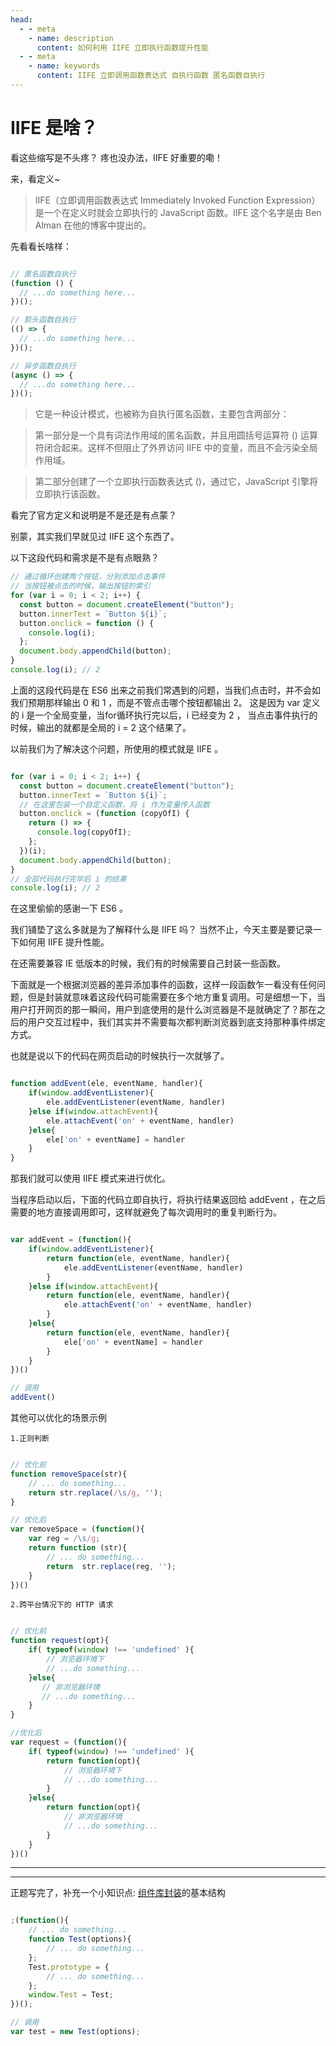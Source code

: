 ```yaml
---
head:
  - - meta
    - name: description
      content: 如何利用 IIFE 立即执行函数提升性能
  - - meta
    - name: keywords
      content: IIFE 立即调用函数表达式 自执行函数 匿名函数自执行 
---
```


# IIFE 是啥？

看这些缩写是不头疼？ 疼也没办法，IIFE 好重要的嘞！

来，看定义~

> IIFE（立即调用函数表达式 Immediately Invoked Function Expression）是一个在定义时就会立即执行的 JavaScript 函数。IIFE 这个名字是由 Ben Alman 在他的博客中提出的。

先看看长啥样：

```js

// 匿名函数自执行
(function () {
  // ...do something here...
})();

// 箭头函数自执行
(() => {
  // ...do something here...
})();

// 异步函数自执行
(async () => {
  // ...do something here...
})();

```

>它是一种设计模式，也被称为自执行匿名函数，主要包含两部分：

>第一部分是一个具有词法作用域的匿名函数，并且用圆括号运算符 () 运算符闭合起来。这样不但阻止了外界访问 IIFE 中的变量，而且不会污染全局作用域。

>第二部分创建了一个立即执行函数表达式 ()，通过它，JavaScript 引擎将立即执行该函数。

看完了官方定义和说明是不是还是有点蒙？

别蒙，其实我们早就见过 IIFE 这个东西了。

以下这段代码和需求是不是有点眼熟？

```js
// 通过循环创建两个按钮，分别添加点击事件
// 当按钮被点击的时候，输出按钮的索引
for (var i = 0; i < 2; i++) {
  const button = document.createElement("button");
  button.innerText = `Button ${i}`;
  button.onclick = function () {
    console.log(i);
  };
  document.body.appendChild(button);
}
console.log(i); // 2

```

上面的这段代码是在 ES6 出来之前我们常遇到的问题，当我们点击时，并不会如我们预期那样输出 0 和 1 ，而是不管点击哪个按钮都输出 2。 这是因为 var 定义的 i 是一个全局变量，当for循环执行完以后，i 已经变为 2 ， 当点击事件执行的时候，输出的就都是全局的 i = 2 这个结果了。

以前我们为了解决这个问题，所使用的模式就是 IIFE 。

```js

for (var i = 0; i < 2; i++) {
  const button = document.createElement("button");
  button.innerText = `Button ${i}`;
  // 在这里包装一个自定义函数，将 i 作为变量传入函数
  button.onclick = (function (copyOfI) {
    return () => {
      console.log(copyOfI);
    };
  })(i);
  document.body.appendChild(button);
}
// 全部代码执行完毕后 i 的结果
console.log(i); // 2

```

在这里偷偷的感谢一下 ES6 。

我们铺垫了这么多就是为了解释什么是 IIFE 吗？ 当然不止，今天主要是要记录一下如何用 IIFE 提升性能。

在还需要兼容 IE 低版本的时候，我们有的时候需要自己封装一些函数。

下面就是一个根据浏览器的差异添加事件的函数，这样一段函数乍一看没有任何问题，但是封装就意味着这段代码可能需要在多个地方重复调用。可是细想一下，当用户打开网页的那一瞬间，用户到底使用的是什么浏览器是不是就确定了？那在之后的用户交互过程中，我们其实并不需要每次都判断浏览器到底支持那种事件绑定方式。

也就是说以下的代码在网页启动的时候执行一次就够了。

```js

function addEvent(ele, eventName, handler){
    if(window.addEventListener){
        ele.addEventListener(eventName, handler)
    }else if(window.attachEvent){
        ele.attachEvent('on' + eventName, handler)
    }else{
        ele['on' + eventName] = handler
    }
}

```

那我们就可以使用 IIFE 模式来进行优化。

当程序启动以后，下面的代码立即自执行，将执行结果返回给 addEvent ，在之后需要的地方直接调用即可，这样就避免了每次调用时的重复判断行为。

```js

var addEvent = (function(){
    if(window.addEventListener){
        return function(ele, eventName, handler){
            ele.addEventListener(eventName, handler)
        }
    }else if(window.attachEvent){
        return function(ele, eventName, handler){
            ele.attachEvent('on' + eventName, handler)
        }
    }else{
        return function(ele, eventName, handler){
            ele['on' + eventName] = handler
        }
    }
})()

// 调用
addEvent()

```

其他可以优化的场景示例
    
    1.正则判断

```js

// 优化前
function removeSpace(str){
    // ... do something...
    return str.replace(/\s/g, '');
}

// 优化后
var removeSpace = (function(){
    var reg = /\s/g;
    return function (str){
        // ... do something...
        return  str.replace(reg, '');
    }
})()

```

    2.跨平台情况下的 HTTP 请求

```js

// 优化前
function request(opt){
    if( typeof(window) !== 'undefined' ){
        // 浏览器环境下
        // ...do something...
    }else{
       // 非浏览器环境
       // ...do something... 
    }
}

//优化后
var request = (function(){
    if( typeof(window) !== 'undefined' ){
        return function(opt){
            // 浏览器环境下
            // ...do something...
        }
    }else{
        return function(opt){
            // 非浏览器环境
            // ...do something... 
        }      
    }
})()

```

*****

*****

正题写完了，补充一个小知识点: [组件库封装](./prototype)的基本结构

```js

;(function(){
    // ... do something...
    function Test(options){
        // ... do something...
    };
    Test.prototype = {
        // ... do something...
    };
    window.Test = Test;
})();

// 调用
var test = new Test(options);

```